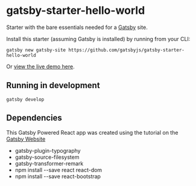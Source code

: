 # gatsby-starter-hello-world
Starter with the bare essentials needed for a [Gatsby](https://www.gatsbyjs.org/) site.

Install this starter (assuming Gatsby is installed) by running from your CLI:
```
gatsby new gatsby-site https://github.com/gatsbyjs/gatsby-starter-hello-world
```

Or [view the live demo here](https://gatsby-starter-hello-world-demo.netlify.com/).

## Running in development
`gatsby develop`

## Dependencies
This Gatsby Powered React app was created using the tutorial on the [Gatsby Website](https://www.gatsbyjs.org/tutorial/)  

* gatsby-plugin-typography
* gatsby-source-filesystem
* gatsby-transformer-remark
* npm install --save react react-dom
* npm install --save react-bootstrap
